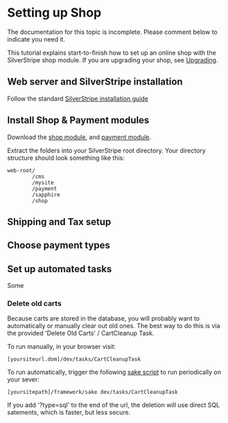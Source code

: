 # Setting up Shop

<div class="bad" markdown="1">
The documentation for this topic is incomplete. Please comment below to indicate you need it.
</div>


This tutorial explains start-to-finish how to set up an online shop with the SilverStripe shop module.
If you are upgrading your shop, see [Upgrading](Upgrading).

## Web server and SilverStripe installation

Follow the standard [SilverStripe installation guide](http://doc.silverstripe.org/framework/en/installation/)

## Install Shop & Payment modules

Download the [shop module](http://ss-shop.org), and [payment module](http://www.silverstripe.org/payment-module).

Extract the folders into your SilverStripe root directory. Your directory structure should look something like this:

	web-root/
			/cms
			/mysite
			/payment
			/sapphire
			/shop


## Shipping and Tax setup




## Choose payment types



## Set up automated tasks

Some 

### Delete old carts

Because carts are stored in the database, you will probably want to automatically or manually clear out old ones.
The best way to do this is via the provided 'Delete Old Carts' / CartCleanup Task.

To run manually, in your browser visit:

	[yoursiteurl.dom]/dev/tasks/CartCleanupTask

To run automatically, trigger the following [sake script](http://doc.silverstripe.org/framework/en/topics/commandline) to run periodically on your sever:

	[yoursitepath]/framework/sake dev/tasks/CartCleanupTask

If you add '?type=sql' to the end of the url, the deletion will use direct SQL satements, which is faster, but less secure.
